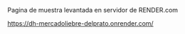 Pagina de muestra levantada en servidor de RENDER.com

https://dh-mercadoliebre-delprato.onrender.com/
